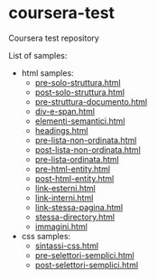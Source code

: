 # coursera-test
Coursera test repository

List of samples:
 - html samples:
    - [pre-solo-struttura.html](http://simotae14.github.io/coursera-test/esempi_lezioni/lezione01/pre-solo-struttura)
    - [post-solo-struttura.html](http://simotae14.github.io/coursera-test/esempi_lezioni/lezione01/post-solo-struttura)
    - [pre-struttura-documento.html](http://simotae14.github.io/coursera-test/esempi_lezioni/lezione04/pre-struttura-documento)
    - [div-e-span.html](http://simotae14.github.io/coursera-test/esempi_lezioni/lezione05/div-e-span)
    - [elementi-semantici.html](http://simotae14.github.io/coursera-test/esempi_lezioni/lezione06/elementi-semantici)
    - [headings.html](http://simotae14.github.io/coursera-test/esempi_lezioni/lezione06/headings)
    - [pre-lista-non-ordinata.html](http://simotae14.github.io/coursera-test/esempi_lezioni/lezione07/pre-lista-non-ordinata)
    - [post-lista-non-ordinata.html](http://simotae14.github.io/coursera-test/esempi_lezioni/lezione07/post-lista-non-ordinata)
    - [pre-lista-ordinata.html](http://simotae14.github.io/coursera-test/esempi_lezioni/lezione07/pre-lista-ordinata)
    - [pre-html-entity.html](http://simotae14.github.io/coursera-test/esempi_lezioni/lezione08/pre-html-entity)
    - [post-html-entity.html](http://simotae14.github.io/coursera-test/esempi_lezioni/lezione08/post-html-entity)
    - [link-esterni.html](http://simotae14.github.io/coursera-test/esempi_lezioni/lezione09/link-esterni)
    - [link-interni.html](http://simotae14.github.io/coursera-test/esempi_lezioni/lezione09/link-interni)
    - [link-stessa-pagina.html](http://simotae14.github.io/coursera-test/esempi_lezioni/lezione09/link-stessa-pagina)
    - [stessa-directory.html](http://simotae14.github.io/coursera-test/esempi_lezioni/lezione09/stessa-directory)
    - [immagini.html](http://simotae14.github.io/coursera-test/esempi_lezioni/lezione10/immagini)
 - css samples:
    - [sintassi-css.html](http://simotae14.github.io/coursera-test/esempi_lezioni/lezione12/sintassi-css)
    - [pre-selettori-semplici.html](http://simotae14.github.io/coursera-test/esempi_lezioni/lezione13/pre-selettori-semplici)
    - [post-selettori-semplici.html](http://simotae14.github.io/coursera-test/esempi_lezioni/lezione13/post-selettori-semplici)
